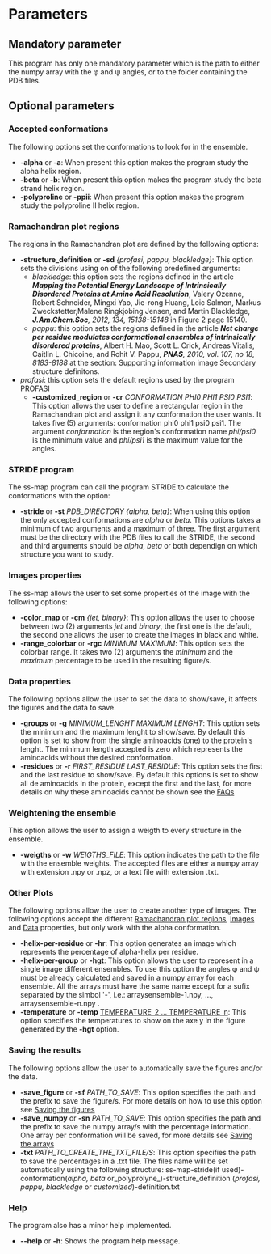 # Parameters #



## Mandatory parameter ##

This program has only one mandatory parameter which is the path to either the numpy array with the  φ and ψ angles, or to the folder containing the PDB files.

## Optional parameters ##

### Accepted conformations ###

The following options set the conformations to look for in the ensemble.
  * **-alpha** or **-a**: When present this option makes the program study the alpha helix region.
  * **-beta** or **-b**: When present this option makes the program study the beta strand helix region.
  * **-polyproline** or **-ppii**:  When present this option makes the program study the polyproline II helix region.

### Ramachandran plot regions ###

The regions in the Ramachandran plot are defined by the following options:
  * **-structure\_definition** or **-sd** _{profasi, pappu, blackledge}_: This option sets the divisions using on of the following predefined arguments:
    * _blackledge_: this option sets the regions defined in the article **_Mapping the Potential Energy Landscape of Intrinsically Disordered Proteins at Amino Acid Resolution_**, Valery Ozenne, Robert Schneider, Mingxi Yao, Jie-rong Huang, Loic Salmon, Markus Zweckstetter,Malene Ringkjobing Jensen, and Martin Blackledge, _**J.Am.Chem.Soc**, 2012, 134, 15138-15148_ in Figure 2 page 15140.
    * _pappu_: this option sets the regions defined in the article **_Net charge per residue modulates conformational ensembles of intrinsically disordered proteins_**, Albert H. Mao, Scott L. Crick, Andreas Vitalis, Caitlin L. Chicoine, and Rohit V. Pappu, _**PNAS**, 2010, vol. 107, no 18, 8183-8188_ at the section: Supporting information image Secondary structure definitons.
  * _profasi_: this option sets the default regions used by the program PROFASI
    * **-customized\_region** or **-cr** _CONFORMATION PHI0 PHI1 PSI0 PSI1_: This option allows the user to define a rectangular region in the Ramachandran plot and assign it any conformation the user wants. It takes five (5) arguments: conformation phi0 phi1 psi0 psi1. The argument _conformation_ is the region's conformation name _phi/psi0_ is the minimum value and _phi/psi1_ is the maximum value for the angles.

### STRIDE program ###

The ss-map program can call the program STRIDE to calculate the conformations with the option:
  * **-stride** or **-st** _PDB\_DIRECTORY {alpha, beta}_: When using this option the only accepted conformations are _alpha_ or _beta_. This options takes a minimum of two arguments and a maximum of three. The first argument must be the directory with the PDB files to call the STRIDE, the second and third arguments should be _alpha_, _beta_ or both dependign on which structure you want to study.

### Images properties ###

The ss-map allows the user to set some properties of the image with the following options:
  * **-color\_map** or **-cm** _{jet, binary}_: This option allows the user to choose between two (2) arguments _jet_ and _binary_, the first one is the default, the second one allows the user to create the images in black and white.
  * **-range\_colorbar** or **-rgc** _MINIMUM MAXIMUM_: This option sets the colorbar range. It takes two (2) arguments the _minimum_ and the _maximum_ percentage to be used in the resulting figure/s.

### Data properties ###

The following options allow the user to set the data to show/save, it affects the figures and the data to save.
  * **-groups** or **-g** _MINIMUM\_LENGHT MAXIMUM LENGHT_: This option sets the minimum and the maximum lenght to show/save. By default this option is set to show from the single aminoacids (one) to the protein's lenght. The minimum length accepted is zero which represents the aminoacids without the desired conformation.
  * **-residues** or **-r** _FIRST\_RESIDUE LAST\_RESIDUE_: This option sets the first and the last residue to show/save. By default this options is set to show all de aminoacids in the protein, except the first and the last, for more details on why these aminoacids cannot be shown see the [FAQs](FAQs.md)


### Weightening the ensemble ###

This option allows the user to assign a weigth to every structure in the ensemble.
  * **-weigths** or **-w** _WEIGTHS\_FILE_: This option indicates the path to the file with the ensemble weights. The accepted files are either a numpy array with extension .npy or .npz, or a text file with extension .txt.

### Other Plots ###

The following options allow the user to create another type of images. The following options accept the different [Ramachandran plot regions](Parameters#Ramachandran_plot_regions.md), [Images](Parameters#Images_properties.md) and [Data](Parameters#IData_properties.md) properties, but only work with the alpha conformation.
  * **-helix-per-residue** or **-hr**: This option generates an image which represents the percentage of alpha-helix per residue.
  * **-helix-per-group** or **-hgt**: This option allows the user to represent in a single image different ensembles. To use this option the angles φ and ψ must be already calculated and saved in a numpy array for each ensemble. All the arrays must have the same name except for a sufix separated by the simbol '-', i.e.: arraysensemble-1.npy, ..., arraysensemble-n.npy .
  * **-temperature** or **-temp** [TEMPERATURE\_2 ... TEMPERATURE\_n](TEMPERATURE_1.md): This option specifies the temperatures to show on the axe y in the figure generated by the **-hgt** option.


### Saving the results ###

The following options allow the user to automatically save the figures and/or the data.
  * **-save\_figure** or **-sf** _PATH\_TO\_SAVE_: This option specifies the path and the prefix to save the figure/s. For more details on how to use this option see [Saving the figures](Usage#Saving_the_figures.md)
  * **-save\_numpy** or **-sn** _PATH\_TO\_SAVE_: This option specifies the path and the prefix to save the numpy array/s with the percentage information. One array per conformation will be saved, for more details see [Saving the arrays](Usage#Saving_the_arrays.md)
  * **-txt** _PATH\_TO\_CREATE\_THE\_TXT\_FILE/S_: This option specifies the path to save the percentages in a .txt file. The files name will be set automatically using the following structure: ss-map-stride(if used)-conformation(_alpha, beta_ or_polyprolyne_)-structure\_definition (_profasi, pappu, blackledge_ or _customized_)-definition.txt

### Help ###
The program also has a minor help implemented.
  * **--help** or **-h**: Shows the program help message.